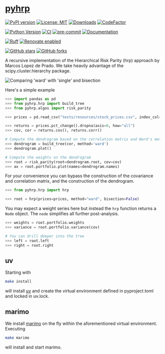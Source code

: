 # [pyhrp](https://tschm.github.io/pyhrp)

[![PyPI version](https://badge.fury.io/py/pyhrp.svg)](https://badge.fury.io/py/pyhrp)
[![License: MIT](https://img.shields.io/badge/License-MIT-yellow.svg)](LICENSE)
[![Downloads](https://static.pepy.tech/personalized-badge/pyhrp?period=month&units=international_system&left_color=black&right_color=orange&left_text=PyPI%20downloads%20per%20month)](https://pepy.tech/project/pyhrp)
[![CodeFactor](https://www.codefactor.io/repository/github/tschm/pyhrp/badge)](https://www.codefactor.io/repository/github/tschm/pyhrp)

[![Python Version](https://img.shields.io/badge/python-3.12%2B-blue)](https://www.python.org/)
[![CI](https://github.com/tschm/pyhrp/actions/workflows/ci.yml/badge.svg)](https://github.com/tschm/pyhrp/actions/workflows/ci.yml)
[![pre-commit](https://github.com/tschm/pyhrp/actions/workflows/pre-commit.yml/badge.svg)](https://github.com/tschm/pyhrp/actions/workflows/pre-commit.yml)
[![Documentation](https://github.com/tschm/pyhrp/actions/workflows/book.yml/badge.svg)](https://github.com/tschm/pyhrp/actions/workflows/book.yml)

[![Ruff](https://img.shields.io/badge/code%20style-ruff-000000.svg)](https://github.com/astral-sh/ruff)
[![Renovate enabled](https://img.shields.io/badge/renovate-enabled-brightgreen.svg)](https://github.com/renovatebot/renovate)

[![GitHub stars](https://img.shields.io/github/stars/tschm/pyhrp.svg)](https://github.com/tschm/pyhrp/stargazers)
[![GitHub forks](https://img.shields.io/github/forks/tschm/pyhrp.svg)](https://github.com/tschm/pyhrp/network)

A recursive implementation of the Hierarchical Risk Parity (hrp) approach
by Marcos Lopez de Prado.
We take heavily advantage of the scipy.cluster.hierarchy package.

![Comparing 'ward' with 'single' and bisection](https://raw.githubusercontent.com/tschm/pyhrp/main/demo.png)

Here's a simple example

```python
>>> import pandas as pd
>>> from pyhrp.hrp import build_tree
>>> from pyhrp.algos import risk_parity

>>> prices = pd.read_csv("tests/resources/stock_prices.csv", index_col=0, parse_dates=True)

>>> returns = prices.pct_change().dropna(axis=0, how="all")
>>> cov, cor = returns.cov(), returns.corr()

# Compute the dendrogram based on the correlation matrix and Ward's metric
>>> dendrogram = build_tree(cor, method='ward')
>>> dendrogram.plot()

# Compute the weights on the dendrogram
>>> root = risk_parity(root=dendrogram.root, cov=cov)
>>> ax = root.portfolio.plot(names=dendrogram.names)
```

For your convenience you can bypass the construction of the covariance and
correlation matrix, and the construction of the dendrogram.

```python
>>> from pyhrp.hrp import hrp

>>> root = hrp(prices=prices, method="ward", bisection=False)
```

You may expect a weight series here but instead the `hrp` function returns a
`Node` object. The `node` simplifies all further post-analysis.

```python
>>> weights = root.portfolio.weights
>>> variance = root.portfolio.variance(cov)

# You can drill deeper into the tree
>>> left = root.left
>>> right = root.right
```

## uv

Starting with

```bash
make install
```

will install [uv](https://github.com/astral-sh/uv) and create
the virtual environment defined in
pyproject.toml and locked in uv.lock.

## marimo

We install [marimo](https://marimo.io) on the fly within the aforementioned
virtual environment. Executing

```bash
make marimo
```

will install and start marimo.
